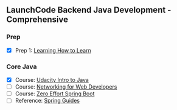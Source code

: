 ## LaunchCode Backend Java Development - Comprehensive

### Prep
- [X] Prep 1: [Learning How to Learn](https://www.coursera.org/learn/learning-how-to-learn/home/welcome)

### Core Java
- [X] Course: [Udacity Intro to Java](https://www.udacity.com/course/java-programming-basics--ud282)
- [ ] Course: [Networking for Web Developers](https://www.udacity.com/course/networking-for-web-developers--ud256)
- [ ] Course: [Zero Effort Spring Boot](https://www.youtube.com/watch?v=cTPAKMIm_pM&list=PLgGXSWYM2FpOa_FTla-x5Wd10dpmgrRC4)
- [ ] Reference: [Spring Guides](https://spring.io/guides)
